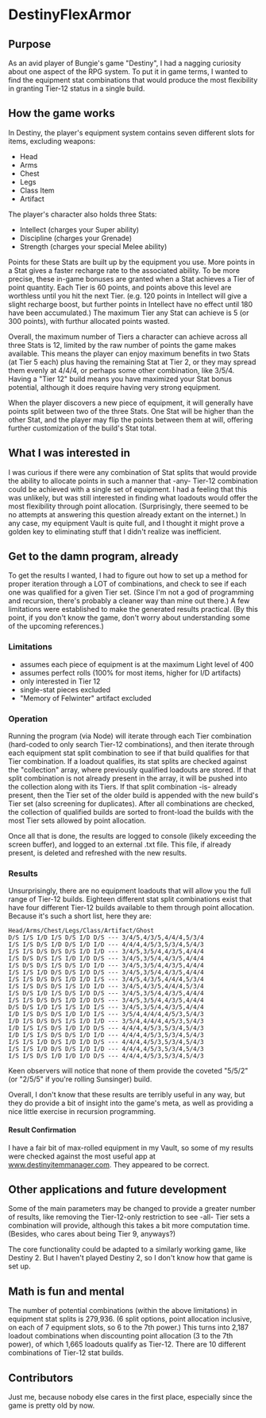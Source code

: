 # DestinyFlexArmor

## Purpose
As an avid player of Bungie's game "Destiny", I had a nagging curiosity about one aspect of the RPG system. To put it in game terms, I wanted to find the equipment stat combinations that would produce the most flexibility in granting Tier-12 status in a single build.

## How the game works
In Destiny, the player's equipment system contains seven different slots for items, excluding weapons:
- Head
- Arms
- Chest
- Legs
- Class Item
- Artifact

The player's character also holds three Stats:
- Intellect (charges your Super ability)
- Discipline (charges your Grenade)
- Strength (charges your special Melee ability)

Points for these Stats are built up by the equipment you use. More points in a Stat gives a faster recharge rate to the associated ability. To be more precise, these in-game bonuses are granted when a Stat achieves a Tier of point quantity. Each Tier is 60 points, and points above this level are worthless until you hit the next Tier. (e.g. 120 points in Intellect will give a slight recharge boost, but further points in Intellect have no effect until 180 have been accumulated.) The maximum Tier any Stat can achieve is 5 (or 300 points), with furthur allocated points wasted.

Overall, the maximum number of Tiers a character can achieve across all three Stats is 12, limited by the raw number of points the game makes available. This means the player can enjoy maximum benefits in two Stats (at Tier 5 each) plus having the remaining Stat at Tier 2, or they may spread them evenly at 4/4/4, or perhaps some other combination, like 3/5/4. Having a "Tier 12" build means you have maximized your Stat bonus potential, although it does require having very strong equipment.

When the player discovers a new piece of equipment, it will generally have points split between two of the three Stats. One Stat will be higher than the other Stat, and the player may flip the points between them at will, offering further customization of the build's Stat total.

## What I was interested in
I was curious if there were any combination of Stat splits that would provide the ability to allocate points in such a manner that -any- Tier-12 combination could be achieved with a single set of equipment. I had a feeling that this was unlikely, but was still interested in finding what loadouts would offer the most flexibility through point allocation. (Surprisingly, there seemed to be no attempts at answering this question already extant on the internet.) In any case, my equipment Vault is quite full, and I thought it might prove a golden key to eliminating stuff that I didn't realize was inefficient.

## Get to the damn program, already
To get the results I wanted, I had to figure out how to set up a method for proper iteration through a LOT of combinations, and check to see if each one was qualified for a given Tier set. (Since I'm not a god of programming and recursion, there's probably a cleaner way than mine out there.) A few limitations were established to make the generated results practical. (By this point, if you don't know the game, don't worry about understanding some of the upcoming references.)

### Limitations
- assumes each piece of equipment is at the maximum Light level of 400
- assumes perfect rolls (100% for most items, higher for I/D artifacts)
- only interested in Tier 12
- single-stat pieces excluded
- "Memory of Felwinter" artifact excluded

### Operation
Running the program (via Node) will iterate through each Tier combination (hard-coded to only search Tier-12 combinations), and then iterate through each equipment stat split combination to see if that build qualifies for that Tier combination. If a loadout qualifies, its stat splits are checked against the "collection" array, where previously qualified loadouts are stored. If that split combination is not already present in the array, it will be pushed into the collection along with its Tiers. If that split combination -is- already present, then the Tier set of the older build is appended with the new build's Tier set (also screening for duplicates). After all combinations are checked, the collection of qualified builds are sorted to front-load the builds with the most Tier sets allowed by point allocation.

Once all that is done, the results are logged to console (likely exceeding the screen buffer), and logged to an external .txt file. This file, if already present, is deleted and refreshed with the new results.

### Results
Unsurprisingly, there are no equipment loadouts that will allow you the full range of Tier-12 builds. Eighteen different stat split combinations exist that have four different Tier-12 builds available to them through point allocation. Because it's such a short list, here they are:
```
Head/Arms/Chest/Legs/Class/Artifact/Ghost
D/S I/S I/D I/S D/S I/D D/S --- 3/4/5,4/3/5,4/4/4,5/3/4
I/S I/S D/S I/D D/S I/D I/D --- 4/4/4,4/5/3,5/3/4,5/4/3
I/S I/S D/S D/S D/S I/D I/D --- 3/4/5,3/5/4,4/3/5,4/4/4
I/S D/S D/S I/S I/D I/D D/S --- 3/4/5,3/5/4,4/3/5,4/4/4
I/S D/S D/S I/S D/S I/D I/D --- 3/4/5,3/5/4,4/3/5,4/4/4
I/S I/S I/D D/S D/S I/D D/S --- 3/4/5,3/5/4,4/3/5,4/4/4
I/S I/S D/S D/S I/D I/D I/S --- 3/4/5,4/3/5,4/4/4,5/3/4
I/S I/S D/S D/S I/S I/D I/D --- 3/4/5,4/3/5,4/4/4,5/3/4
I/S D/S I/D I/S D/S I/D D/S --- 3/4/5,3/5/4,4/3/5,4/4/4
I/S I/S D/S D/S I/D I/D D/S --- 3/4/5,3/5/4,4/3/5,4/4/4
D/S D/S I/D I/S I/S I/D I/S --- 3/4/5,3/5/4,4/3/5,4/4/4
I/D I/S D/S D/S I/D I/D I/S --- 3/5/4,4/4/4,4/5/3,5/4/3
I/D I/S D/S D/S I/S I/D I/D --- 3/5/4,4/4/4,4/5/3,5/4/3
I/D I/S I/S D/S I/D I/D D/S --- 4/4/4,4/5/3,5/3/4,5/4/3
I/D I/S I/S D/S D/S I/D I/D --- 4/4/4,4/5/3,5/3/4,5/4/3
I/S I/S I/D D/S I/D I/D D/S --- 4/4/4,4/5/3,5/3/4,5/4/3
I/S I/S I/D D/S D/S I/D I/D --- 4/4/4,4/5/3,5/3/4,5/4/3
I/S I/S D/S I/D I/D I/D D/S --- 4/4/4,4/5/3,5/3/4,5/4/3
```
Keen observers will notice that none of them provide the coveted "5/5/2" (or "2/5/5" if you're rolling Sunsinger) build.

Overall, I don't know that these results are terribly useful in any way, but they do provide a bit of insight into the game's meta, as well as providing a nice little exercise in recursion programming.

#### Result Confirmation
I have a fair bit of max-rolled equipment in my Vault, so some of my results were checked against the most useful app at www.destinyitemmanager.com. They appeared to be correct.

## Other applications and future development
Some of the main parameters may be changed to provide a greater number of results, like removing the Tier-12-only restriction to see -all- Tier sets a combination will provide, although this takes a bit more computation time. (Besides, who cares about being Tier 9, anyways?)

The core functionality could be adapted to a similarly working game, like Destiny 2. But I haven't played Destiny 2, so I don't know how that game is set up.

## Math is fun and mental
The number of potential combinations (within the above limitations) in equipment stat splits is 279,936. (6 split options, point allocation inclusive, on each of 7 equipment slots, so 6 to the 7th power.) This turns into 2,187 loadout combinations when discounting point allocation (3 to the 7th power), of which 1,665 loadouts qualify as Tier-12. There are 10 different combinations of Tier-12 stat builds.

## Contributors
Just me, because nobody else cares in the first place, especially since the game is pretty old by now.